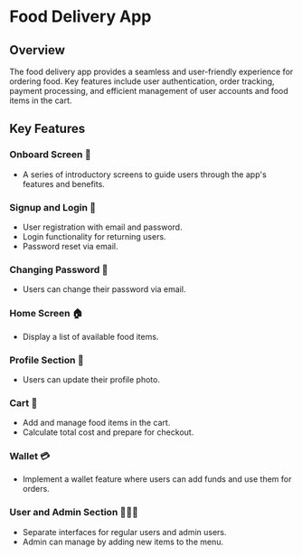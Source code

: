 # Food Delivery App

## Overview
The food delivery app provides a seamless and user-friendly experience for ordering food. Key features include user authentication, order tracking, payment processing, and efficient management of user accounts and food items in the cart.

## Key Features

### Onboard Screen 🚀
- A series of introductory screens to guide users through the app's features and benefits.

### Signup and Login 🔑
- User registration with email and password.
- Login functionality for returning users.
- Password reset via email.

### Changing Password 🔄
- Users can change their password via email.

### Home Screen 🏠
- Display a list of available food items.

### Profile Section 👤
- Users can update their profile photo.

### Cart 🛒
- Add and manage food items in the cart.
- Calculate total cost and prepare for checkout.

### Wallet 💳
- Implement a wallet feature where users can add funds and use them for orders.

### User and Admin Section 🧑‍🤝‍🧑
- Separate interfaces for regular users and admin users.
- Admin can manage by adding new items to the menu.
